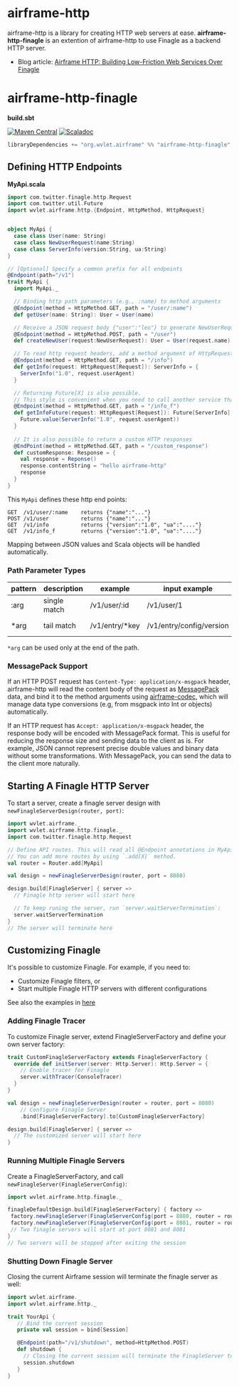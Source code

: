 airframe-http
====

airframe-http is a library for creating HTTP web servers at ease.
**airframe-http-finagle** is an extention of airframe-http to use Finagle as a backend HTTP server.

- Blog article: [Airframe HTTP: Building Low-Friction Web Services Over Finagle](https://medium.com/@taroleo/airframe-http-a-minimalist-approach-for-building-web-services-in-scala-743ba41af7f)

# airframe-http-finagle

**build.sbt**

[![Maven Central](https://maven-badges.herokuapp.com/maven-central/org.wvlet.airframe/airframe-http-finagle_2.12/badge.svg)](http://central.maven.org/maven2/org/wvlet/airframe/airframe-http-finagle_2.12/)
[![Scaladoc](http://javadoc-badge.appspot.com/org.wvlet.airframe/airframe-http_2.12.svg?label=scaladoc)](http://javadoc-badge.appspot.com/org.wvlet.airframe/airframe-http_2.12)
```scala
libraryDependencies += "org.wvlet.airframe" %% "airframe-http-finagle" %% (version)
```

## Defining HTTP Endpoints

**MyApi.scala**
```scala
import com.twitter.finagle.http.Request
import com.twitter.util.Future
import wvlet.airframe.http.{Endpoint, HttpMethod, HttpRequest}


object MyApi {
  case class User(name: String)
  case class NewUserRequest(name:String)
  case class ServerInfo(version:String, ua:String)
}

// [Optional] Specify a common prefix for all endpoints
@Endpoint(path="/v1")
trait MyApi {
  import MyApi._

  // Binding http path parameters (e.g., :name) to method arguments
  @Endpoint(method = HttpMethod.GET, path = "/user/:name")
  def getUser(name: String): User = User(name)

  // Receive a JSON request body {"user":"leo"} to generate NewUserRequest instance
  @Endpoint(method = HttpMethod.POST, path = "/user")
  def createNewUser(request:NewUserRequest): User = User(request.name)

  // To read http request headers, add a method argument of HttpRequest[Request] type
  @Endpoint(method = HttpMethod.GET, path = "/info")
  def getInfo(request: HttpRequest[Request]): ServerInfo = {
    ServerInfo("1.0", request.userAgent)
  }

  // Returning Future[X] is also possible.
  // This style is convenient when you need to call another service that returns Future response.
  @Endpoint(method = HttpMethod.GET, path = "/info_f")
  def getInfoFuture(request: HttpRequest[Request]): Future[ServerInfo] = {
    Future.value(ServerInfo("1.0", request.userAgent))
  }
  
  // It is also possible to return a custom HTTP responses
  @EndPoint(method = HttpMethod.GET, path = "/custom_response")
  def customResponse: Response = {
    val response = Reponse()
    response.contentString = "hello airframe-http"
    response
  }
}
```

This `MyApi` defines these http end points:
```
GET  /v1/user/:name    returns {"name":"..."}
POST /v1/user          returns {"name":"..."}
GET  /v1/info          returns {"version":"1.0", "ua":"...."}
GET  /v1/info_f        returns {"version":"1.0", "ua":"...."}
```

Mapping between JSON values and Scala objects will be handled automatically.

### Path Parameter Types


| pattern | description|  example |   input example | binding | 
|---------|------------|----------|-------------|-------|
| :arg  | single match | /v1/user/:id  |  /v1/user/1 | id = 1 |
| *arg  | tail match | /v1/entry/*key  | /v1/entry/config/version | key = config/version |

`*arg` can be used only at the end of the path.

### MessagePack Support

If an HTTP POST request has `Content-Type: application/x-msgpack` header, airframe-http
will read the content body of the request as [MessagePack](https://msgpack.org) data, and bind it to the method arguments using
[airframe-codec](https://wvlet.org/airframe/docs/airframe-codec.html),
which will manage data type conversions (e.g, from msgpack into Int or objects) automatically.

If an HTTP request has `Accept: application/x-msgpack` header, the response body will be
encoded with MessagePack format. This is useful for reducing the response size and
sending data to the client as is. For example, JSON cannot represent precise double values and binary data
without some transformations. With MessagePack, you can send the data to the client more naturally.

## Starting A Finagle HTTP Server

To start a server, create a finagle server design with `newFinagleServerDesign(router, port)`:
```scala
import wvlet.airframe._
import wvlet.airframe.http.finagle._
import com.twitter.finagle.http.Request

// Define API routes. This will read all @Endpoint annotations in MyApi
// You can add more routes by using `.add[X]` method.
val router = Router.add[MyApi]

val design = newFinagleServerDesign(router, port = 8080)

design.build[FinagleServer] { server =>
  // Finagle http server will start here

  // To keep runing the server, run `server.waitServerTermination`:
  server.waitServerTermination
}
// The server will terminate here
```


## Customizing Finagle

It's possible to customize Finagle. For example, if you need to:
- Customize Finagle filters, or
- Start multiple Finagle HTTP servers with different configurations

See also the examples in [here](https://github.com/wvlet/airframe/blob/master/airframe-http-finagle/src/test/scala/wvlet/airframe/http/finagle/FinagleServerFactoryTest.scala)

### Adding Finagle Tracer

To customize Finagle server, extend FinagleServerFactory and define your own 
server factory:

```scala
trait CustomFinagleServerFactory extends FinagleServerFactory {
  override def initServer(server: Http.Server): Http.Server = {
    // Enable tracer for Finagle
    server.withTracer(ConsoleTracer)
  }
}

val design = newFinagleServerDesign(router = router, port = 8080)
    // Configure Finagle Server
    .bind[FinagleServerFactory].to[CustomFinagleServerFactory]

design.build[FinagleServer] { server => 
  // The customized server will start here
}
```


### Running Multiple Finagle Servers

Create a FinagleServerFactory, and call `newFinagleServer(FinagleServerConfig)`:
```scala
import wvlet.airframe.http.finagle._

finagleDefaultDesign.build[FinagleServerFactory] { factory =>
 factory.newFinagleServer(FinagleServerConfig(port = 8080, router = router1))
 factory.newFinagleServer(FinagleServerConfig(port = 8081, router = router2))
 // Two finagle servers will start at port 8081 and 8081
}
// Two servers will be stopped after exiting the session
```


### Shutting Down Finagle Server

Closing the current Airframe session will terminate the finagle server as well:

```scala
import wvlet.airframe._
import wvlet.airframe.http._

trait YourApi {
   // Bind the current session
   private val session = bind[Session]

   @Endpoint(path="/v1/shutdown", method=HttpMethod.POST)
   def shutdown {
     // Closing the current session will terminate the FinagleServer too.
     session.shutdown
   }
}
```

